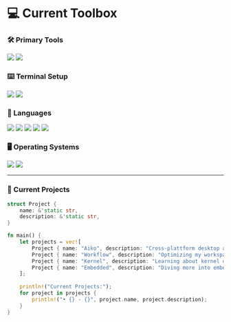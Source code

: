 # 💻 Current Toolbox

### **🛠️ Primary Tools**
<p>
  <img src="https://img.shields.io/badge/NeoVim-%2357A143.svg?style=for-the-badge&logo=neovim&logoColor=white">
  <img src="https://img.shields.io/badge/JetBrains-000000?style=for-the-badge&logo=jetbrains&logoColor=white">
</p>

### **⌨️ Terminal Setup**
<p>
  <img src="https://img.shields.io/badge/WezTerm-000000?style=for-the-badge&logo=wezterm&logoColor=white">
  <img src="https://img.shields.io/badge/tmux-1BB91F?style=for-the-badge&logo=tmux&logoColor=white">
</p>

### **💾 Languages**
<p>
  <img src="https://img.shields.io/badge/Kotlin-7F52FF?style=for-the-badge&logo=kotlin&logoColor=white">
  <img src="https://img.shields.io/badge/Java-ED8B00?style=for-the-badge&logo=openjdk&logoColor=white">
  <img src="https://img.shields.io/badge/Rust-000000?style=for-the-badge&logo=rust&logoColor=white">
  <img src="https://img.shields.io/badge/Zig-F7A41D?style=for-the-badge&logo=zig&logoColor=white">
  <img src="https://img.shields.io/badge/C-A8B9CC?style=for-the-badge&logo=c&logoColor=black">
</p>

### **🖥️ Operating Systems**
<p>
  <img src="https://img.shields.io/badge/Arch_Linux-1793D1?style=for-the-badge&logo=arch-linux&logoColor=white">
  <a href="https://github.com/DubskySteam/WinFlux" target="_blank"><img src="https://img.shields.io/badge/WinFlux-0078D4?style=for-the-badge&logo=windows11&logoColor=white"></a>
</p>

---

### **🚀 Current Projects**
```rust
struct Project {
    name: &'static str,
    description: &'static str,
}

fn main() {
    let projects = vec![
        Project { name: "Aiko", description: "Cross-plattform desktop app for Anime" },
        Project { name: "Workflow", description: "Optimizing my workspace and workflows" },
        Project { name: "Kernel", description: "Learning about kernel development" },
        Project { name: "Embedded", description: "Diving more into embedded systems" },
    ];
    
    println!("Current Projects:");
    for project in projects {
        println!("• {} - {}", project.name, project.description);
    }
}
